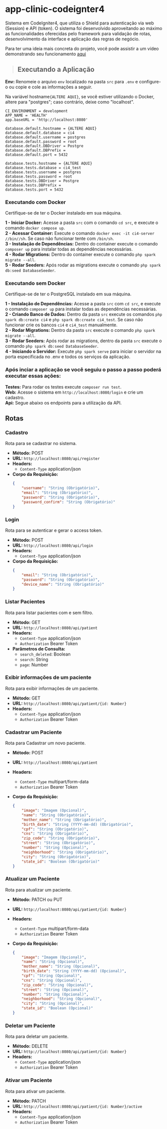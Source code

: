 # app-clinic-codeignter4

Sistema em CodeIgniter4, que utiliza o Shield para autenticação via web (Session) e API (token). O sistema foi desenvolvido aproveitando ao máximo as funcionalidades oferecidas pelo framework para validação de rotas, desenvolvimento da interface e aplicação das regras de negócio.

Para ter uma ideia mais concreta do projeto, você pode assistir a um vídeo demonstrando seu funcionamento [aqui](https://youtu.be/YK3mHjFFgWU?si=DFLSfRzv8sg6JGNQ)

> ## Executando a Aplicação

**Env:** Renomeie o arquivo `env` localizado na pasta `src` para `.env` e configure-o ou copie e cole as informações a seguir.

Na variável hostname`{ALTERE AQUI}`, se você estiver utilizando o Docker, altere para "postgres"; caso contrário, deixe como "localhost".

```env
CI_ENVIRONMENT = development
APP_NAME = 'HEALTH'
app.baseURL = 'http://localhost:8080'

database.default.hostname = {ALTERE AQUI}
database.default.database = ci4
database.default.username = postgres
database.default.password = root
database.default.DBDriver = Postgre
database.default.DBPrefix =
database.default.port = 5432

database.tests.hostname = {ALTERE AQUI}
database.tests.database = ci4_test
database.tests.username = postgres
database.tests.password = root
database.tests.DBDriver = Postgre
database.tests.DBPrefix =
database.tests.port = 5432
```

### Executando com Docker

Certifique-se de ter o Docker instalado em sua máquina.

**1 - Iniciar Docker:** Acesse a pasta `src` com o comando `cd src`, e execute o comando `docker compose up`.
<br> **2 - Acessar Container:** Execute o comando `docker exec -it ci4-server //bin//sh`. Se caso não funcionar tente com `/bin/sh`.
<br> **3 - Instalação de Dependências:** Dentro do container execute o comando `composer up` para instalar todas as dependências necessárias.
<br> **4 - Rodar Migrations:** Dentro do container execute o comando `php spark migrate --all`.
<br> **5 - Rodar Seeders:** Após rodar as migrations execute o comando `php spark db:seed DatabaseSeeder`.

### Executando sem Docker

Certifique-se de ter o PostgreSQL instalado em sua máquina.

**1 - Instalação de Dependências:** Acesse a pasta `src` com `cd src`, e execute o comando `composer up` para instalar todas as dependências necessárias.
<br> **2 - Criando Banco de Dados:** Dentro da pasta `src` execute os comandos `php spark db:create ci4` e `php spark db:create ci4_test`. Se caso não funcionar crie os bancos `ci4` e `ci4_test` manualmente.
<br> **2 - Rodar Migrations:** Dentro da pasta `src` execute o comando `php spark migrate --all`.
<br> **3 - Rodar Seeders:** Após rodar as migrations, dentro da pasta `src` execute o comando `php spark db:seed DatabaseSeeder`.
<br> **4 - Iniciando o Servidor:** Execute `php spark serve` para iniciar o servidor na porta especificada no .env e todos os serviços da aplicação.

### Após inciar a aplicação se você seguiu o passo a passo poderá executar essas ações:

**Testes:** Para rodar os testes execute `composer run test`.
<br> **Web:** Acesse o sistema em `http://localhost:8080/login` e crie um cadastro.
<br> **Api:** Segue abaixo os endpoints para a utilização da API.

## Rotas

### Cadastro

Rota para se cadastrar no sistema.

-   **Método:** POST
-   **URL:** `http://localhost:8080/api/register`
-   **Headers:**
    -   `Content-Type` application/json
-   **Corpo da Requisição:**
    ```json
    {
        "username": "String (Obrigatório)",
        "email": "String (Obrigatório)",
        "password": "String (Obrigatório)",
        "password_confirm": "String (Obrigatório)"
    }
    ```

### Login

Rota para se autenticar e gerar o access token.

-   **Método:** POST
-   **URL:** `http://localhost:8080/api/login`
-   **Headers:**
    -   `Content-Type` application/json
-   **Corpo da Requisição:**
    ```json
    {
        "email": "String (Obrigatório)",
        "password": "String (Obrigatório)",
        "device_name": "String (Obrigatório)"
    }
    ```

### Listar Pacientes

Rota para listar pacientes com e sem filtro.

-   **Método:** GET
-   **URL:** `http://localhost:8080/api/patient`
-   **Headers:**
    -   `Content-Type` application/json
    -   `Authorization` Bearer Token
-   **Parâmetros de Consulta:**
    -   `search_deleted`: Boolean
    -   `search`: String
    -   `page`: Number

### Exibir informações de um paciente

Rota para exibir informações de um paciente.

-   **Método:** GET
-   **URL:** `http://localhost:8080/api/patient/{id: Number}`
-   **Headers:**
    -   `Content-Type` application/json
    -   `Authorization` Bearer Token

### Cadastrar um Paciente

Rota para Cadastrar um novo paciente.

-   **Método:** POST
-   **URL:** `http://localhost:8080/api/patient`
-   **Headers:**
    -   `Content-Type` multipart/form-data
    -   `Authorization` Bearer Token
-   **Corpo da Requisição:**

    ```json
    {
        "image": "Imagem (Opcional)",
        "name": "String (Obrigatório)",
        "mother_name": "String (Obrigatório)",
        "birth_date": "String (YYYY-mm-dd) (Obrigatório)",
        "cpf": "String (Obrigatório)",
        "cns": "String (Obrigatório)",
        "zip_code": "String (Obrigatório)",
        "street": "String (Obrigatório)",
        "number": "String (Opcional)",
        "neighborhood": "String (Obrigatório)",
        "city": "String (Obrigatório)",
        "state_id": "Boolean (Obrigatório)"
    }
    ```

### Atualizar um Paciente

Rota para atualizar um paciente.

-   **Método:** PATCH ou PUT
-   **URL:** `http://localhost:8080/api/patient/{id: Number}`
-   **Headers:**
    -   `Content-Type` multipart/form-data
    -   `Authorization` Bearer Token
-   **Corpo da Requisição:**

    ```json
    {
        "image": "Imagem (Opcional)",
        "name": "String (Opcional)",
        "mother_name": "String (Opcional)",
        "birth_date": "String (YYYY-mm-dd) (Opcional)",
        "cpf": "String (Opcional)",
        "cns": "String (Opcional)",
        "zip_code": "String (Opcional)",
        "street": "String (Opcional)",
        "number": "String (Opcional)",
        "neighborhood": "String (Opcional)",
        "city": "String (Opcional)",
        "state_id": "Boolean (Opcional)"
    }
    ```

### Deletar um Paciente

Rota para deletar um paciente.

-   **Método:** DELETE
-   **URL:** `http://localhost:8080/api/patient/{id: Number}`
-   **Headers:**
    -   `Content-Type` application/json
    -   `Authorization` Bearer Token

### Ativar um Paciente

Rota para ativar um paciente.

-   **Método:** PATCH
-   **URL:** `http://localhost:8080/api/patient/{id: Number}/active`
-   **Headers:**
    -   `Content-Type` application/json
    -   `Authorization` Bearer Token
